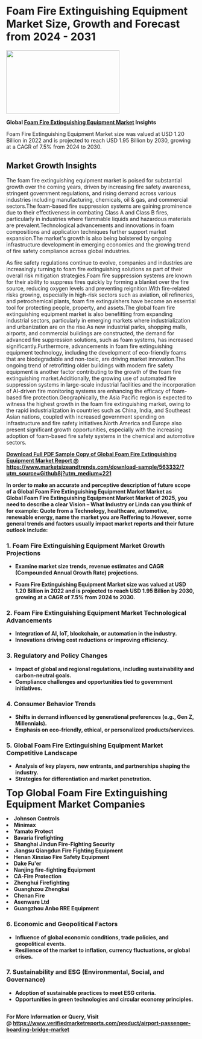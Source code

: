 <H1>Foam Fire Extinguishing Equipment Market Size, Growth and Forecast from 2024 - 2031</H1><img class="aligncenter size-medium wp-image-584254" src="https://thirdeyenews.in/wp-content/uploads/2024/09/Global-Market-Research-300x168.jpeg" alt="" width="300" height="168" /><p><strong>Global&nbsp;<a href="https://www.marketsizeandtrends.com/download-sample/563332/?utm_source=Github8j?utm_medium=221">Foam Fire Extinguishing Equipment Market</a> Insights</strong></p><p>Foam Fire Extinguishing Equipment Market size was valued at USD 1.20 Billion in 2022 and is projected to reach USD 1.95 Billion by 2030, growing at a CAGR of 7.5% from 2024 to 2030.</p><p><h2>Market Growth Insights</h2> <p>The foam fire extinguishing equipment market is poised for substantial growth over the coming years, driven by increasing fire safety awareness, stringent government regulations, and rising demand across various industries including manufacturing, chemicals, oil & gas, and commercial sectors.The foam-based fire suppression systems are gaining prominence due to their effectiveness in combating Class A and Class B fires, particularly in industries where flammable liquids and hazardous materials are prevalent.Technological advancements and innovations in foam compositions and application techniques further support market expansion.The market's growth is also being bolstered by ongoing infrastructure development in emerging economies and the growing trend of fire safety compliance across global industries.</p> <p><strong><a href="#"></a></strong></p> <p>As fire safety regulations continue to evolve, companies and industries are increasingly turning to foam fire extinguishing solutions as part of their overall risk mitigation strategies.Foam fire suppression systems are known for their ability to suppress fires quickly by forming a blanket over the fire source, reducing oxygen levels and preventing reignition.With fire-related risks growing, especially in high-risk sectors such as aviation, oil refineries, and petrochemical plants, foam fire extinguishers have become an essential tool for protecting people, property, and assets.The global foam fire extinguishing equipment market is also benefitting from expanding industrial sectors, particularly in emerging markets where industrialization and urbanization are on the rise.As new industrial parks, shopping malls, airports, and commercial buildings are constructed, the demand for advanced fire suppression solutions, such as foam systems, has increased significantly.Furthermore, advancements in foam fire extinguishing equipment technology, including the development of eco-friendly foams that are biodegradable and non-toxic, are driving market innovation.The ongoing trend of retrofitting older buildings with modern fire safety equipment is another factor contributing to the growth of the foam fire extinguishing market.Additionally, the growing use of automated fire suppression systems in large-scale industrial facilities and the incorporation of AI-driven fire monitoring systems are enhancing the efficacy of foam-based fire protection.Geographically, the Asia Pacific region is expected to witness the highest growth in the foam fire extinguishing market, owing to the rapid industrialization in countries such as China, India, and Southeast Asian nations, coupled with increased government spending on infrastructure and fire safety initiatives.North America and Europe also present significant growth opportunities, especially with the increasing adoption of foam-based fire safety systems in the chemical and automotive sectors.</p> <p><strong><a href="#"></p><p><span class=""><strong>Download Full PDF Sample Copy of Global Foam Fire Extinguishing Equipment Market Report</strong> @ <a href="https://www.marketsizeandtrends.com/download-sample/563332/?utm_source=Github8j?utm_medium=221" target="_blank">https://www.marketsizeandtrends.com/download-sample/563332/?utm_source=Github8j?utm_medium=221</a></span></p><p>In order to make an accurate and perceptive description of future scope of a Global&nbsp;Foam Fire Extinguishing Equipment Market Market as Global&nbsp;Foam Fire Extinguishing Equipment Market Market of 2025, you need to describe a clear Vision &ndash; What Industry or Linda can you think of for example: Quote from a Technology, healthcare, automotive, renewable energy, name the market you are Reffering to.However, some general trends and factors usually impact market reports and their future outlook include:</p><h3>1.&nbsp;<strong>Foam Fire Extinguishing Equipment Market Growth Projections</strong></h3><ul><li>Examine market size trends, revenue estimates and CAGR (Compounded Annual Growth Rate) projections.</li><li><p>Foam Fire Extinguishing Equipment Market size was valued at USD 1.20 Billion in 2022 and is projected to reach USD 1.95 Billion by 2030, growing at a CAGR of 7.5% from 2024 to 2030.</p></li></ul><h3>2.&nbsp;<strong>Foam Fire Extinguishing Equipment Market Technological Advancements</strong></h3><ul><li>Integration of AI, IoT, blockchain, or automation in the industry.</li><li>Innovations driving cost reductions or improving efficiency.</li></ul><h3>3.&nbsp;<strong>Regulatory and Policy Changes</strong></h3><ul><li>Impact of global and regional regulations, including sustainability and carbon-neutral goals.</li><li>Compliance challenges and opportunities tied to government initiatives.</li></ul><h3>4.&nbsp;<strong>Consumer Behavior Trends</strong></h3><ul><li>Shifts in demand influenced by generational preferences (e.g., Gen Z, Millennials).</li><li>Emphasis on eco-friendly, ethical, or personalized products/services.</li></ul><h3>5.&nbsp;<strong>Global Foam Fire Extinguishing Equipment Market Competitive Landscape</strong></h3><ul><li>Analysis of key players, new entrants, and partnerships shaping the industry.</li><li>Strategies for differentiation and market penetration.</li></ul><p data-pm-slice="1 1 []"><span style="color: inherit; font-family: inherit; font-size: 25px;">Top Global Foam Fire Extinguishing Equipment Market Companies</span></p><div class="" data-test-id=""><p><li>Johnson Controls</li><li> Minimax</li><li> Yamato Protect</li><li> Bavaria firefighting</li><li> Shanghai Jindun Fire-Fighting Security</li><li> Jiangsu Qiangdun Fire Fighting Equipment</li><li> Henan Xinxiao Fire Safety Equipment</li><li> Dake Fu'er</li><li> Nanjing fire-fighting Equipment</li><li> CA-Fire Protection</li><li> Zhenghui Firefighting</li><li> Guanghzou Zhengkai</li><li> Chenan Fire</li><li> Asenware Ltd</li><li> Guangzhou Anbo RRE Equipment</li></p></div><h3>6.&nbsp;<strong>Economic and Geopolitical Factors</strong></h3><ul><li>Influence of global economic conditions, trade policies, and geopolitical events.</li><li>Resilience of the market to inflation, currency fluctuations, or global crises.</li></ul><h3>7.&nbsp;<strong>Sustainability and ESG (Environmental, Social, and Governance)</strong></h3><ul><li>Adoption of sustainable practices to meet ESG criteria.</li><li>Opportunities in green technologies and circular economy principles.</li></ul><h2><strong style="font-size: 14px;">For More Information or Query, Visit @&nbsp;</strong><a style="background-color: #ffffff; font-size: 14px;" href="https://www.marketsizeandtrends.com/report/foam-fire-extinguishing-equipment-market/" target="_blank">https://www.verifiedmarketreports.com/product/airport-passenger-boarding-bridge-market</a></h2>